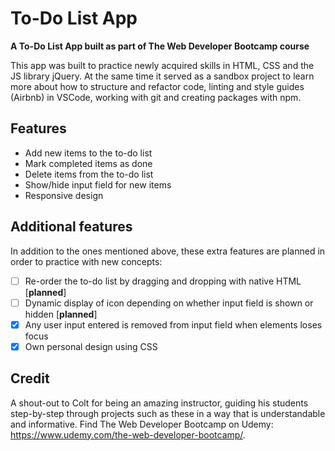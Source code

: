 # To-Do List App
**A To-Do List App built as part of The Web Developer Bootcamp course**

This app was built to practice newly acquired skills in HTML, CSS and the JS library jQuery. At the same time it served as a sandbox project to learn more about how to structure and refactor code, linting and style guides (Airbnb) in VSCode, working with git and creating packages with npm.

## Features
* Add new items to the to-do list
* Mark completed items as done
* Delete items from the to-do list
* Show/hide input field for new items
* Responsive design

## Additional features
In addition to the ones mentioned above, these extra features are planned in order to practice with new concepts:
- [ ] Re-order the to-do list by dragging and dropping with native HTML [**planned**]
- [ ] Dynamic display of icon depending on whether input field is shown or hidden [**planned**]
- [x] Any user input entered is removed from input field when elements loses focus
- [x] Own personal design using CSS

## Credit
A shout-out to Colt for being an amazing instructor, guiding his students step-by-step through projects such as these in a way that is understandable and informative. Find The Web Developer Bootcamp on Udemy: https://www.udemy.com/the-web-developer-bootcamp/.
